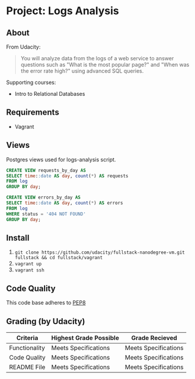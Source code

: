 Project: Logs Analysis
======================

About
-----
From Udacity:
> You will analyze data from the logs of a web service to answer questions
such as "What is the most popular page?" and "When was the error rate high?"
using advanced SQL queries.

Supporting courses:
  * Intro to Relational Databases
  
Requirements
------------
* Vagrant

Views
-----
Postgres views used for logs-analysis script.

```sql
CREATE VIEW requests_by_day AS
SELECT time::date AS day, count(*) AS requests
FROM log
GROUP BY day;
```

```sql
CREATE VIEW errors_by_day AS
SELECT time::date AS day, count(*) AS errors
FROM log
WHERE status = '404 NOT FOUND'
GROUP BY day;
```

Install
-------
1. `git clone https://github.com/udacity/fullstack-nanodegree-vm.git fullstack && cd fullstack/vagrant`
2. `vagrant up`
3. `vagrant ssh`

Code Quality
------------
This code base adheres to [PEP8](https://www.python.org/dev/peps/pep-0008/)

Grading (by Udacity)
--------------------

Criteria       |Highest Grade Possible  |Grade Recieved
---------------|------------------------|-------------------
Functionality  |Meets Specifications    |Meets Specifications
Code Quality   |Meets Specifications    |Meets Specifications
README File    |Meets Specifications    |Meets Specifications
